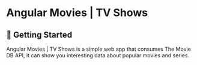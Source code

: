 # Angular Movies | TV Shows

## 🚀 Getting Started

Angular Movies | TV Shows is a simple web app that consumes The Movie DB API, it can show you interesting data about popular movies and series.


